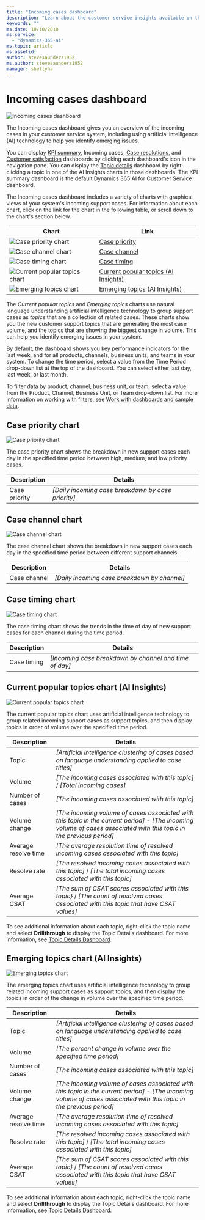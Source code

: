 ```yaml
---
title: "Incoming cases dashboard"
description: "Learn about the customer service insights available on the Incoming cases dashboard."
keywords: ""
ms.date: 10/18/2018
ms.service:
  - "dynamics-365-ai"
ms.topic: article
ms.assetid: 
author: stevesaunders1952
ms.author: stevesaunders1952
manager: shellyha
---
```


# Incoming cases dashboard​

![Incoming cases dashboard](media/ai-csi-incoming-cases-dash.png)

The Incoming cases dashboard gives you an overview of the incoming cases in your customer service system, including using artificial intelligence (AI) technology to help you identify emerging issues.

You can display [KPI summary](ai-csi-dash-kpi-summary.md), Incoming cases, [Case resolutions](ai-csi-dash-case-resolutions.md), and [Customer satisfaction](ai-csi-dash-CSAT.md) dashboards by clicking each dashboard's icon in the navigation pane. You can display the [Topic details](ai-csi-dash-topic-details.md) dashboard by right-clicking a topic in one of the AI Insights charts in those dashboards. The KPI summary dashboard is the default Dynamics 365 AI for Customer Service dashboard.

The Incoming cases dashboard includes a variety of charts with graphical views of your system's incoming support cases. For information about each chart, click on the link for the chart in the following table, or scroll down to the chart's section below.

Chart | Link
----- | ----
![Case priority chart](media/ai-csi-case-priority-incoming.png) | [Case priority](#case-priority-chart)
![Case channel chart](media/ai-csi-case-channels-incoming.png) | [Case channel](#case-channels-chart)
![Case timing chart](media/ai-csi-case-timing.png) | [Case timing](#case-timing-chart)
![Current popular topics chart](media/ai-csi-current-popular-topics.png) | [Current popular topics (AI Insights)](#current-popular-topics-chart)
![Emerging topics chart](media/ai-csi-emerging-topics.png) | [Emerging topics (AI Insights)](#emerging-topics-chart)

The *Current popular topics* and *Emerging topics* charts use natural language understanding artificial intelligence technology to group support cases as *topics* that are a collection of related cases. These charts show you the new customer support topics that are generating the most case volume, and the topics that are showing the biggest change in volume. This can help you identify emerging issues in your system.

By default, the dashboard shows you key performance indicators for the last week, and for all products, channels, business units, and teams in your system. To change the time period, select a value from the Time Period drop-down list at the top of the dashboard. You can select either last day, last week, or last month.

To filter data by product, channel, business unit, or team, select a value from the Product, Channel, Business Unit, or Team drop-down list. For more information on working with filters, see [Work with dashboards and sample data](ai-csi-use-dash-sample-data.md).

## Case priority chart

![Case priority chart](media/ai-csi-case-priority-incoming.png)

The case priority chart shows the breakdown in new support cases each day in the specified time period between high, medium, and low priority cases.

Description | Details
----------- | -------
Case priority | *[Daily incoming case breakdown by case priority]*

## Case channel chart

![Case channel chart](media/ai-csi-case-channels-incoming.png)

The case channel chart shows the breakdown in new support cases each day in the specified time period between different support channels.

Description | Details
----------- | -------
Case channel | *[Daily incoming case breakdown by channel]*

## Case timing chart

![Case timing chart](media/ai-csi-case-timing.png)

The case timing chart shows the trends in the time of day of new support cases for each channel during the time period.

Description | Details
----------- | -------
Case timing | *[Incoming case breakdown by channel and time of day]*

## Current popular topics chart (AI Insights)

![Current popular topics chart](media/ai-csi-current-popular-topics.png)

The current popular topics chart uses artificial intelligence technology to group related incoming support cases as support topics, and then display topics in order of volume over the specified time period.

Description | Details
----------- | -------
Topic | *[Artificial intelligence clustering of cases based on language understanding applied to case titles]*
Volume | *[The incoming cases associated with this topic]* / *[Total incoming cases]*
Number of cases | *[The incoming cases associated with this topic]*
Volume change | *[The incoming volume of cases associated with this topic in the current period]* - *[The incoming volume of cases associated with this topic in the previous period]*
Average resolve time | *[The average resolution time of resolved incoming cases associated with this topic]*
Resolve rate | *[The resolved incoming cases associated with this topic]* / *[The total incoming cases associated with this topic]*
Average CSAT  | *[The sum of CSAT scores associated with this topic}* / *[The count of resolved cases associated with this topic that have CSAT values]*

To see additional information about each topic, right-click the topic name and select **Drillthrough** to display the Topic Details dashboard. For more information, see [Topic Details Dashboard](ai-csi-topic-details.md).

## Emerging topics chart (AI Insights)

![Emerging topics chart](media/ai-csi-emerging-topics.png)

The emerging topics chart uses artificial intelligence technology to group related incoming support cases as support topics, and then display the topics in order of the change in volume over the specified time period.

Description | Details
----------- | -------
Topic | *[Artificial intelligence clustering of cases based on language understanding applied to case titles]*
Volume | *[The percent change in volume over the specified time period]*
Number of cases | *[The incoming cases associated with this topic]*
Volume change | *[The incoming volume of cases associated with this topic in the current period]* - *[The incoming volume of cases associated with this topic in the previous period]*
Average resolve time | *[The average resolution time of resolved incoming cases associated with this topic]*
Resolve rate | *[The resolved incoming cases associated with this topic]* / *[The total incoming cases associated with this topic]*
Average CSAT  | *[The sum of CSAT scores associated with this topic}* / *[The count of resolved cases associated with this topic that have CSAT values]*

To see additional information about each topic, right-click the topic name and select **Drillthrough** to display the Topic Details dashboard. For more information, see [Topic Details Dashboard](ai-csi-topic-details.md).